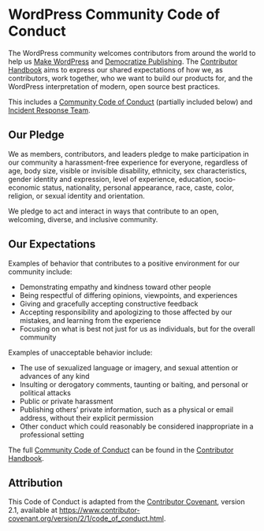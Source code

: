 
# WordPress Community Code of Conduct

The WordPress community welcomes contributors from around the world to help us [Make WordPress](https://make.wordpress.org/) and [Democratize Publishing](https://wordpress.org/about/). The [Contributor Handbook](https://make.wordpress.org/handbook/) aims to express our shared expectations of how we, as contributors, work together, who we want to build our products for, and the WordPress interpretation of modern, open source best practices.

This includes a [Community Code of Conduct](https://make.wordpress.org/handbook/community-code-of-conduct/) (partially included below) and [Incident Response Team](https://make.wordpress.org/community/handbook/irt/).

## Our Pledge

We as members, contributors, and leaders pledge to make participation in our community a harassment-free experience for everyone, regardless of age, body size, visible or invisible disability, ethnicity, sex characteristics, gender identity and expression, level of experience, education, socio-economic status, nationality, personal appearance, race, caste, color, religion, or sexual identity and orientation.

We pledge to act and interact in ways that contribute to an open, welcoming, diverse, and inclusive community.

## Our Expectations

Examples of behavior that contributes to a positive environment for our community include:

* Demonstrating empathy and kindness toward other people
* Being respectful of differing opinions, viewpoints, and experiences
* Giving and gracefully accepting constructive feedback
* Accepting responsibility and apologizing to those affected by our mistakes, and learning from the experience
* Focusing on what is best not just for us as individuals, but for the overall community

Examples of unacceptable behavior include:

* The use of sexualized language or imagery, and sexual attention or advances of any kind
* Insulting or derogatory comments, taunting or baiting, and personal or political attacks
* Public or private harassment
* Publishing others’ private information, such as a physical or email address, without their explicit permission
* Other conduct which could reasonably be considered inappropriate in a professional setting

The full [Community Code of Conduct](https://make.wordpress.org/handbook/community-code-of-conduct/) can be found in the [Contributor Handbook](https://make.wordpress.org/handbook/).

## Attribution

This Code of Conduct is adapted from the [Contributor Covenant](https://www.contributor-covenant.org/), version 2.1, available at <https://www.contributor-covenant.org/version/2/1/code_of_conduct.html>.

